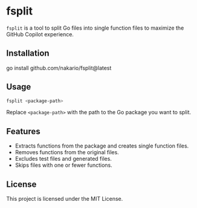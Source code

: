 # fsplit

`fsplit` is a tool to split Go files into single function files to maximize the GitHub Copilot experience.

## Installation

go install github.com/nakario/fsplit@latest

## Usage

```sh
fsplit <package-path>
```

Replace `<package-path>` with the path to the Go package you want to split.

## Features

- Extracts functions from the package and creates single function files.
- Removes functions from the original files.
- Excludes test files and generated files.
- Skips files with one or fewer functions.

## License

This project is licensed under the MIT License.

